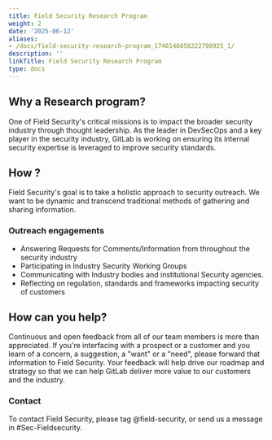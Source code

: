 ```yaml
---
title: Field Security Research Program
weight: 2
date: '2025-06-12'
aliases:
- /docs/field-security-research-program_1748146058222798925_1/
description: ''
linkTitle: Field Security Research Program
type: docs
---
```


## Why a Research program?

One of Field Security's critical missions is to impact the broader security industry through thought leadership. As the leader in DevSecOps and a key player in the security industry, GitLab is working on ensuring its internal security expertise is leveraged to improve security standards.

## How ?

Field Security's goal is to take a holistic approach to security outreach. We want to be dynamic and transcend traditional methods of gathering and sharing information.

### Outreach engagements

- Answering Requests for Comments/Information from throughout the security industry
- Participating in Industry Security Working Groups
- Communicating with Industry bodies and institutional Security agencies.
- Reflecting on regulation, standards and frameworks impacting security of customers

## How can you help?

Continuous and open feedback from all of our team members is more than appreciated. If you're interfacing with a prospect or a customer and you learn of a concern, a suggestion, a "want" or a "need", please forward that information to Field Security. Your feedback will help drive our roadmap and strategy so that we can help GitLab deliver more value to our customers and the industry.

### Contact

To contact Field Security, please tag @field-security, or send us a message in #Sec-Fieldsecurity.

